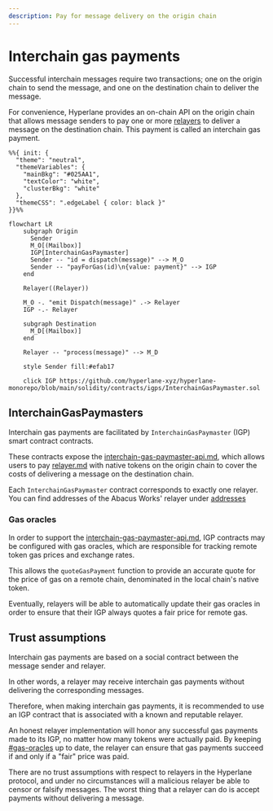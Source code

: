 ```yaml
---
description: Pay for message delivery on the origin chain
---
```


# Interchain gas payments

Successful interchain messages require two transactions; one on the origin chain to send the message, and one on the destination chain to deliver the message.

For convenience, Hyperlane provides an on-chain API on the origin chain that allows message senders to pay one or more [relayers](../operators/relayers/ "mention") to deliver a message on the destination chain. This payment is called an interchain gas payment.

```mermaid
%%{ init: {
  "theme": "neutral",
  "themeVariables": {
    "mainBkg": "#025AA1",
    "textColor": "white",
    "clusterBkg": "white"
  },
  "themeCSS": ".edgeLabel { color: black }"
}}%%

flowchart LR
    subgraph Origin
      Sender
      M_O[(Mailbox)]
      IGP[InterchainGasPaymaster]
      Sender -- "id = dispatch(message)" --> M_O
      Sender -- "payForGas(id)\n{value: payment}" --> IGP
    end

    Relayer((Relayer))

    M_O -. "emit Dispatch(message)" .-> Relayer
    IGP -.- Relayer

    subgraph Destination
      M_D[(Mailbox)]
    end

    Relayer -- "process(message)" --> M_D

    style Sender fill:#efab17

    click IGP https://github.com/hyperlane-xyz/hyperlane-monorepo/blob/main/solidity/contracts/igps/InterchainGasPaymaster.sol
```

## InterchainGasPaymasters

Interchain gas payments are facilitated by `InterchainGasPaymaster` (IGP) smart contract contracts.

These contracts expose the [interchain-gas-paymaster-api.md](../apis-and-sdks/interchain-gas-paymaster-api.md "mention"), which allows users to pay [relayer.md](agents/relayer.md "mention") with native tokens on the origin chain to cover the costs of delivering a message on the destination chain.

Each `InterchainGasPaymaster` contract corresponds to exactly one relayer. You can find addresses of the Abacus Works' relayer under [addresses](../resources/addresses/ "mention")

### Gas oracles

In order to support the [interchain-gas-paymaster-api.md](../apis-and-sdks/interchain-gas-paymaster-api.md "mention"), IGP contracts may be configured with gas oracles, which are responsible for tracking remote token gas prices and exchange rates.

This allows the `quoteGasPayment` function to provide an accurate quote for the price of gas on a remote chain, denominated in the local chain's native token.

Eventually, relayers will be able to automatically update their gas oracles in order to ensure that their IGP always quotes a fair price for remote gas.

## Trust assumptions

Interchain gas payments are based on a social contract between the message sender and relayer.&#x20;

In other words, a relayer may receive interchain gas payments without delivering the corresponding messages.

Therefore, when making interchain gas payments, it is recommended to use an IGP contract that is associated with a known and reputable relayer.

An honest relayer implementation will honor any successful gas payments made to its IGP, no matter how many tokens were actually paid. By keeping [#gas-oracles](interchain-gas-payments.md#gas-oracles "mention") up to date, the relayer can ensure that gas payments succeed if and only if a "fair" price was paid.

There are no trust assumptions with respect to relayers in the Hyperlane protocol, and under no circumstances will a malicious relayer be able to censor or falsify messages. The worst thing that a relayer can do is accept payments without delivering a message.



